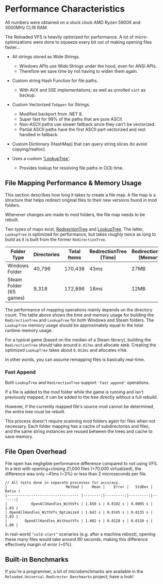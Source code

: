 # Performance Characteristics

All numbers were obtained on a stock clock AMD Ryzen 5900X and 3000MHz CL16 RAM.

The Reloaded VFS is heavily optimized for performance. A lot of micro-optimizations were done to squeeze every bit out of making opening files faster...

- All strings stored as Wide Strings.
    - Windows APIs use Wide Strings under the hood, even for ANSI APIs.
    - Therefore we save time by not having to widen them again.

- Custom string Hash Function for file paths.
    - With AVX and SSE implementations; as well as unrolled `nint` as backup.

- Custom Vectorized `ToUpper` for Strings.
    - Modified backport from .NET 8.
    - Super fast for 99% of the paths that are pure ASCII.
    - Non-ASCII paths use slower fallback since they can't be vectorized.
    - Partial ASCII paths have the first ASCII part vectorized and rest handled in fallback.

- Custom Dictionary (HashMap) that can query string slices (to avoid copying/realloc).

- Uses a custom ['LookupTree'](./implementationdetails/lookup-tree.md).
    - Provides lookup for resolving file paths in O(3) time.

## File Mapping Performance & Memory Usage

This section describes how long it takes to create a file map. A file map is a structure that helps redirect original files to their new versions found in mod folders.

Whenever changes are made to mod folders, the file map needs to be rebuilt.

Two types of maps exist, [RedirectionTree](./implementationdetails/redirection-tree.md) and [LookupTree](./implementationdetails/lookup-tree.md). The latter, `LookupTree` is optimized for performance, but takes roughly twice as long to build as it is built from the former `RedirectionTree`.

| Folder Type                  | Directories | Total Items | RedirectionTree (Time) | RedirectionTree (Memory) | LookupTree (Time) | LookupTree (Memory) |
|------------------------------|-------------|-------------|------------------------|-------------------------|-------------------|---------------------|
| Windows Folder               | 40,796      | 170,438     | 43ms                   | 27MB                    | 32ms              | 25MB                |
| Steam Folder <br/>(65 games) | 9,318       | 172,896     | 18ms                   | 12MB                    | 20ms              | 11MB                |

The performance of mapping operations mainly depends on the directory count. The table above shows the time and memory usage for building the `RedirectionTree` and `LookupTree` for both Windows and Steam folders. The `LookupTree` memory usage should be approximately equal to the total runtime memory usage.

For a typical game (based on the median of a Steam library), building the `RedirectionTree` should take around `0.017ms` and allocate `48KB`.
Creating the optimized `LookupTree` takes about `0.012ms` and allocates `47KB`.

In other words, you can assume remapping files is basically real-time.

### Fast Append

Both `LookupTree` and `RedirectionTree` support `'fast append'` operations.

If a file is added to the mod folder while the game is running and isn't previously mapped, it can be added to the tree directly without a full rebuild.

However, if the currently mapped file's source mod cannot be determined, the entire tree must be rebuilt.

This process doesn't require scanning mod folders again for files when not necessary. Each folder mapping has a cache of subdirectories and files, and the same string instances are reused between the trees and cache to save memory.

## File Open Overhead

File open has negligible performance difference compared to not using VFS.
In a test with opening+closing 21,000 files (+70,000 virtualized), the difference was only ~41ms (~3%) or less than 2 microseconds per file.

```
// All tests done in separate processes for accuracy.
|                           Method |    Mean |    Error |   StdDev | Ratio |
|--------------------------------- |--------:|---------:|---------:|------:|
|           OpenAllHandles_WithVfs | 1.650 s | 0.0102 s | 0.0095 s |  1.03 |
| OpenAllHandles_WithVfs_Optimized | 1.643 s | 0.0145 s | 0.0135 s |  1.03 |
|        OpenAllHandles_WithoutVfs | 1.602 s | 0.0128 s | 0.0120 s |  1.00 |
```

In real-world `"cold-start"` scenarios (e.g. after a machine reboot), opening these many files would take around 80 seconds, making this difference effectively margin of error (~0%).

## Built-in Benchmarks

If you're a programmer, a lot of microbenchmarks are available in the `Reloaded.Universal.Redirector.Benchmarks` project; have a look!